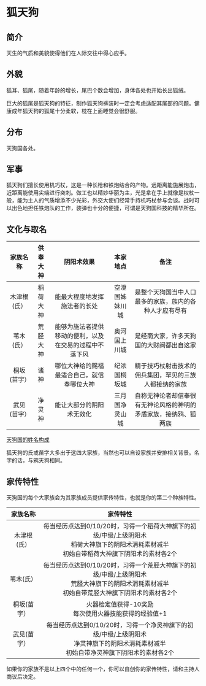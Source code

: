 # 狐天狗

## 简介

天生的气质和美貌使得他们在人际交往中得心应手。

## 外貌

狐耳、狐尾，随着年龄的增长，尾巴个数会增加，身体各处也开始长出狐绒。

巨大的狐尾是狐天狗的特征，制作狐天狗裤装时一定会考虑适配其尾部的问题。健康成年狐天狗的狐尾十分柔软，枕在上面睡觉会很舒服。

## 分布

天狗国各处。

## 军事

狐天狗们擅长使用机巧杖，这是一种长枪和铁炮结合的产物。远距离能施展炮击，近距离能使用尖端进行突刺。做工也以精妙华丽为主，光是拿在手上就像是权杖一般，能为主人的气质增添不少光彩，外交大使们经常手持机巧杖参与会谈。战时可以出色地担任铁炮队的工作，装弹也十分的便捷，可谓是天狗国科技的精华所在。

## 文化与取名

家族名称|供奉大神|阴阳术效果|本家地点|备注
:--:|:--:|:--:|:--:|:--:
木津根(氏）|稻荷大神|能最大程度地发挥施法者的长处|空澄国姊妹川城|是整个天狗国当中人口最多的家族，族内的各种人才应有尽有
苇木(氏）|荒胫大神|能够为施法者提供移动的便利，以及在交易的过程中不落下风|奥河国上川城|是经商大家，许多天狗国的大财阀都出自这家
桐坂(苗字）|诸神|哪位大神给的赐福最适合自己，就信奉哪位大神|纪浓国桐坂城|精于技巧杖射击技术的佣兵集团，罕见的三族人都接纳的家族
武见(苗字）|净灵神|能让大部分的阴阳术无效化|三月国净灵山城|自称无神论者却信奉很有无神论风格的神明的矛盾家族，接纳鸦、狐两族

<a href="../name" target="_blank">天狗国的姓名构成</a>

狐天狗的氏或苗字大多出于这四大家族，当然也可以自设家族并安排相关背景。名字的话，与鸦天狗相同。

## 家传特性

天狗国的每个大家族会为其家族成员提供家传特性，也就是你的第二个种族特性。

家族名称|家传特性
:--:|:--:
木津根(氏）|每当经历点达到0/10/20时，习得一个稻荷大神旗下的初级/中级/上级阴阳术<br>稻荷大神旗下的阴阳术消耗素材减半<br>初始自带稻荷大神旗下阴阳术的素材各2个
苇木(氏）|每当经历点达到0/10/20时，习得一个荒胫大神旗下的初级/中级/上级阴阳术<br>荒胫大神旗下的阴阳术消耗素材减半<br>初始自带荒胫大神旗下阴阳术的素材各2个
桐坂(苗字）|火器检定值获得-10奖励<br>每次使用火器技能获得的经验值+1
武见(苗字）|每当经历点达到0/10/20时，习得一个净灵神旗下的初级/中级/上级阴阳术<br>净灵神旗下的阴阳术消耗素材减半<br>初始自带净灵神旗下阴阳术的素材各2个

如果你的家族不是以上四个中的任何一个，你可以自创你的家传特性，请和主持人商议后决定。